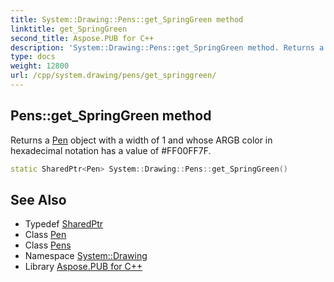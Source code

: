 ```yaml
---
title: System::Drawing::Pens::get_SpringGreen method
linktitle: get_SpringGreen
second_title: Aspose.PUB for C++
description: 'System::Drawing::Pens::get_SpringGreen method. Returns a Pen object with a width of 1 and whose ARGB color in hexadecimal notation has a value of #FF00FF7F in C++.'
type: docs
weight: 12800
url: /cpp/system.drawing/pens/get_springgreen/
---
```

## Pens::get_SpringGreen method


Returns a [Pen](../../pen/) object with a width of 1 and whose ARGB color in hexadecimal notation has a value of #FF00FF7F.

```cpp
static SharedPtr<Pen> System::Drawing::Pens::get_SpringGreen()
```

## See Also

* Typedef [SharedPtr](../../../system/sharedptr/)
* Class [Pen](../../pen/)
* Class [Pens](../)
* Namespace [System::Drawing](../../)
* Library [Aspose.PUB for C++](../../../)
